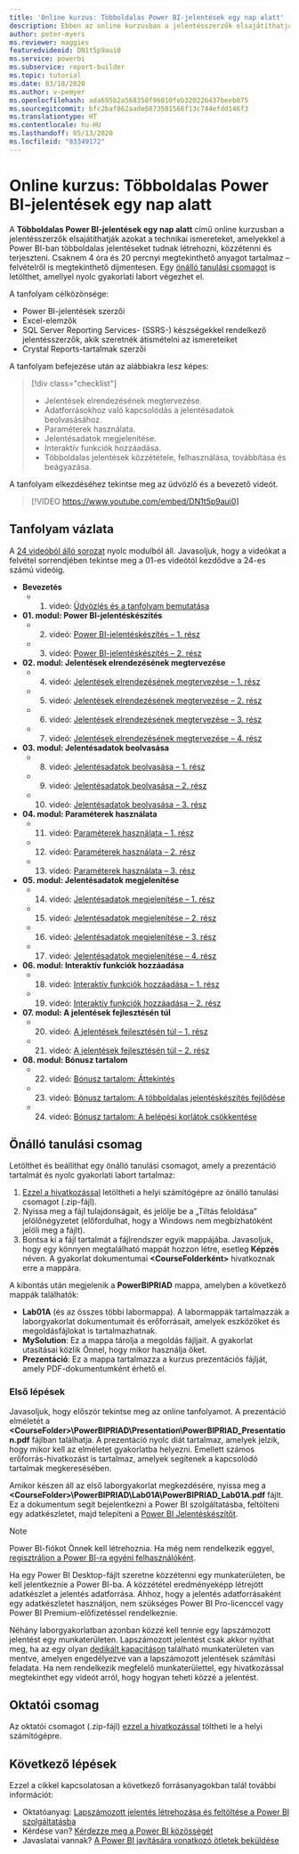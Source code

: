 ```yaml
---
title: 'Online kurzus: Többoldalas Power BI-jelentések egy nap alatt'
description: Ebben az online kurzusban a jelentésszerzők elsajátíthatják azokat a technikai ismereteket, amelyekkel a Power BI-ban többoldalas jelentéseket tudnak létrehozni, közzétenni és terjeszteni.
author: peter-myers
ms.reviewer: maggies
featuredvideoid: DN1t5p9aui0
ms.service: powerbi
ms.subservice: report-builder
ms.topic: tutorial
ms.date: 03/18/2020
ms.author: v-pemyer
ms.openlocfilehash: ada695b2a568358f96010feb320226437beeb075
ms.sourcegitcommit: bfc2baf862aade6873501566f13c744efdd146f3
ms.translationtype: HT
ms.contentlocale: hu-HU
ms.lasthandoff: 05/13/2020
ms.locfileid: "83349172"
---
```

# <a name="online-course-power-bi-paginated-reports-in-a-day"></a>Online kurzus: Többoldalas Power BI-jelentések egy nap alatt

A **Többoldalas Power BI-jelentések egy nap alatt** című online kurzusban a jelentésszerzők elsajátíthatják azokat a technikai ismereteket, amelyekkel a Power BI-ban többoldalas jelentéseket tudnak létrehozni, közzétenni és terjeszteni. Csaknem 4 óra és 20 percnyi megtekinthető anyagot tartalmaz – felvételről is megtekinthető díjmentesen. Egy [önálló tanulási csomagot](#self-study-kit) is letölthet, amellyel nyolc gyakorlati labort végezhet el.

A tanfolyam célközönsége:

- Power BI-jelentések szerzői
- Excel-elemzők
- SQL Server Reporting Services- (SSRS-) készségekkel rendelkező jelentésszerzők, akik szeretnék átismételni az ismereteiket
- Crystal Reports-tartalmak szerzői

A tanfolyam befejezése után az alábbiakra lesz képes:

> [!div class="checklist"]
> - Jelentések elrendezésének megtervezése.
> - Adatforrásokhoz való kapcsolódás a jelentésadatok beolvasásához.
> - Paraméterek használata.
> - Jelentésadatok megjelenítése.
> - Interaktív funkciók hozzáadása.
> - Többoldalas jelentések közzététele, felhasználása, továbbítása és beágyazása.

A tanfolyam elkezdéséhez tekintse meg az üdvözlő és a bevezető videót.

> [!VIDEO https://www.youtube.com/embed/DN1t5p9aui0]

## <a name="course-outline"></a>Tanfolyam vázlata

A [24 videóból álló sorozat](https://www.youtube.com/playlist?list=PL1N57mwBHtN1icIhpjQOaRL8r9G-wytpT) nyolc modulból áll. Javasoljuk, hogy a videókat a felvétel sorrendjében tekintse meg a 01-es videótól kezdődve a 24-es számú videóig.

- **Bevezetés**
  - 01. videó: [Üdvözlés és a tanfolyam bemutatása](https://www.youtube.com/watch?v=DN1t5p9aui0&list=PL1N57mwBHtN1icIhpjQOaRL8r9G-wytpT)
- **01. modul: Power BI-jelentéskészítés**
  - 02. videó: [Power BI-jelentéskészítés – 1. rész](https://www.youtube.com/watch?v=s6Amctk3Z_g&list=PL1N57mwBHtN1icIhpjQOaRL8r9G-wytpT)
  - 03. videó: [Power BI-jelentéskészítés – 2. rész](https://www.youtube.com/watch?v=jXTiYJKw1Rs&list=PL1N57mwBHtN1icIhpjQOaRL8r9G-wytpT)
- **02. modul: Jelentések elrendezésének megtervezése**
  - 04. videó: [Jelentések elrendezésének megtervezése – 1. rész](https://www.youtube.com/watch?v=EjHANN3rGNs&list=PL1N57mwBHtN1icIhpjQOaRL8r9G-wytpT)
  - 05. videó: [Jelentések elrendezésének megtervezése – 2. rész](https://www.youtube.com/watch?v=2CZIrJU_HZU&list=PL1N57mwBHtN1icIhpjQOaRL8r9G-wytpT)
  - 06. videó: [Jelentések elrendezésének megtervezése – 3. rész](https://www.youtube.com/watch?v=eaFFzkT6pxE&list=PL1N57mwBHtN1icIhpjQOaRL8r9G-wytpT)
  - 07. videó: [Jelentések elrendezésének megtervezése – 4. rész](https://www.youtube.com/watch?v=0z576TI27Vg&list=PL1N57mwBHtN1icIhpjQOaRL8r9G-wytpT)
- **03. modul: Jelentésadatok beolvasása**
  - 08. videó: [Jelentésadatok beolvasása – 1. rész](https://www.youtube.com/watch?v=SHGTTYXtio0&list=PL1N57mwBHtN1icIhpjQOaRL8r9G-wytpT)
  - 09. videó: [Jelentésadatok beolvasása – 2. rész](https://www.youtube.com/watch?v=1Dzd9wb7XUY&list=PL1N57mwBHtN1icIhpjQOaRL8r9G-wytpT)
  - 10. videó: [Jelentésadatok beolvasása – 3. rész](https://www.youtube.com/watch?v=OFXG7sl5L2o&list=PL1N57mwBHtN1icIhpjQOaRL8r9G-wytpT)
- **04. modul: Paraméterek használata**
  - 11. videó: [Paraméterek használata – 1. rész](https://www.youtube.com/watch?v=o7WaK88kheA&list=PL1N57mwBHtN1icIhpjQOaRL8r9G-wytpT)
  - 12. videó: [Paraméterek használata – 2. rész](https://www.youtube.com/watch?v=okj6wO72clQ&list=PL1N57mwBHtN1icIhpjQOaRL8r9G-wytpT)
  - 13. videó: [Paraméterek használata – 3. rész](https://www.youtube.com/watch?v=13-6sWIRD74&list=PL1N57mwBHtN1icIhpjQOaRL8r9G-wytpT)
- **05. modul: Jelentésadatok megjelenítése**
  - 14. videó: [Jelentésadatok megjelenítése – 1. rész](https://www.youtube.com/watch?v=b4TxBBtOWSw&list=PL1N57mwBHtN1icIhpjQOaRL8r9G-wytpT)
  - 15. videó: [Jelentésadatok megjelenítése – 2. rész](https://www.youtube.com/watch?v=JhEa_TugXeE&list=PL1N57mwBHtN1icIhpjQOaRL8r9G-wytpT)
  - 16. videó: [Jelentésadatok megjelenítése – 3. rész](https://www.youtube.com/watch?v=dliLsRvQB-c&list=PL1N57mwBHtN1icIhpjQOaRL8r9G-wytpT)
  - 17. videó: [Jelentésadatok megjelenítése – 4. rész](https://www.youtube.com/watch?v=5yHxuRRP_eU&list=PL1N57mwBHtN1icIhpjQOaRL8r9G-wytpT)
- **06. modul: Interaktív funkciók hozzáadása**
  - 18. videó: [Interaktív funkciók hozzáadása – 1. rész](https://www.youtube.com/watch?v=LInMHpTEaI0&list=PL1N57mwBHtN1icIhpjQOaRL8r9G-wytpT)
  - 19. videó: [Interaktív funkciók hozzáadása – 2. rész](https://www.youtube.com/watch?v=b_pr1xsbRJc&list=PL1N57mwBHtN1icIhpjQOaRL8r9G-wytpT)
- **07. modul: A jelentések fejlesztésén túl**
  - 20. videó: [A jelentések fejlesztésén túl – 1. rész](https://www.youtube.com/watch?v=1CgDVDslwvs&list=PL1N57mwBHtN1icIhpjQOaRL8r9G-wytpT)
  - 21. videó: [A jelentések fejlesztésén túl – 2. rész](https://www.youtube.com/watch?v=KRwtl7h0ynI&list=PL1N57mwBHtN1icIhpjQOaRL8r9G-wytpT)
- **08. modul: Bónusz tartalom**
  - 22. videó: [Bónusz tartalom: Áttekintés](https://www.youtube.com/watch?v=w5zlJ8BodxI&list=PL1N57mwBHtN1icIhpjQOaRL8r9G-wytpT)
  - 23. videó: [Bónusz tartalom: A többoldalas jelentéskészítés fejlődése](https://www.youtube.com/watch?v=pevpai65MvY&list=PL1N57mwBHtN1icIhpjQOaRL8r9G-wytpT)
  - 24. videó: [Bónusz tartalom: A belépési korlátok csökkentése](https://www.youtube.com/watch?v=vu32LfckCt8&list=PL1N57mwBHtN1icIhpjQOaRL8r9G-wytpT)

## <a name="self-study-kit"></a>Önálló tanulási csomag

Letölthet és beállíthat egy önálló tanulási csomagot, amely a prezentáció tartalmát és nyolc gyakorlati labort tartalmaz:

1. [Ezzel a hivatkozással](https://aka.ms/priad-student) letöltheti a helyi számítógépre az önálló tanulási csomagot (.zip-fájl).
1. Nyissa meg a fájl tulajdonságait, és jelölje be a „Tiltás feloldása” jelölőnégyzetet (előfordulhat, hogy a Windows nem megbízhatóként jelöli meg a fájlt).
1. Bontsa ki a fájl tartalmát a fájlrendszer egyik mappájába. Javasoljuk, hogy egy könnyen megtalálható mappát hozzon létre, esetleg **Képzés** néven. A gyakorlat dokumentumai **&lt;CourseFolderként&gt;** hivatkoznak erre a mappára.

A kibontás után megjelenik a **PowerBIPRIAD** mappa, amelyben a következő mappák találhatók:

- **Lab01A** (és az összes többi labormappa). A labormappák tartalmazzák a laborgyakorlat dokumentumait és erőforrásait, amelyek eszközöket és megoldásfájlokat is tartalmazhatnak.
- **MySolution**: Ez a mappa tárolja a megoldás fájljait. A gyakorlat utasításai közlik Önnel, hogy mikor használja őket.
- **Prezentáció**: Ez a mappa tartalmazza a kurzus prezentációs fájlját, amely PDF-dokumentumként érhető el.

### <a name="getting-started"></a>Első lépések

Javasoljuk, hogy először tekintse meg az online tanfolyamot. A prezentáció elméletét a **&lt;CourseFolder&gt;\PowerBIPRIAD\Presentation\PowerBIPRIAD_Presentation.pdf** fájlban találhatja. A prezentáció nyolc diát tartalmaz, amelyek jelzik, hogy mikor kell az elméletet gyakorlatba helyezni. Emellett számos erőforrás-hivatkozást is tartalmaz, amelyek segítenek a kapcsolódó tartalmak megkeresésében.

Amikor készen áll az első laborgyakorlat megkezdésére, nyissa meg a **&lt;CourseFolder&gt;\PowerBIPRIAD\Lab01A\PowerBIPRIAD_Lab01A.pdf** fájlt. Ez a dokumentum segít bejelentkezni a Power BI szolgáltatásba, feltölteni egy adatkészletet, majd telepíteni a [Power BI Jelentéskészítőt](report-builder-power-bi.md).

> [!NOTE]
> Power BI-fiókot Önnek kell létrehoznia. Ha még nem rendelkezik eggyel, [regisztráljon a Power BI-ra egyéni felhasználóként](../fundamentals/service-self-service-signup-for-power-bi.md).
>
> Ha egy Power BI Desktop-fájlt szeretne közzétenni egy munkaterületen, be kell jelentkeznie a Power BI-ba. A közzététel eredményeképp létrejött adatkészlet a jelentés adatforrása. Ahhoz, hogy a jelentés adatforrásaként egy adatkészletet használjon, nem szükséges Power BI Pro-licenccel vagy Power BI Premium-előfizetéssel rendelkeznie.
>
> Néhány laborgyakorlatban azonban közzé kell tennie egy lapszámozott jelentést egy munkaterületen. Lapszámozott jelentést csak akkor nyithat meg, ha az egy olyan [dedikált kapacitáson](../admin/service-premium-what-is.md#dedicated-capacities) található munkaterületen van mentve, amelyen engedélyezve van a lapszámozott jelentések számítási feladata. Ha nem rendelkezik megfelelő munkaterülettel, egy hivatkozással megtekinthet egy videót arról, hogy hogyan teheti közzé a jelentést.

## <a name="instructor-kit"></a>Oktatói csomag

Az oktatói csomagot (.zip-fájl) [ezzel a hivatkozással](https://aka.ms/priad-instructor) töltheti le a helyi számítógépre.

## <a name="next-steps"></a>Következő lépések

Ezzel a cikkel kapcsolatosan a következő forrásanyagokban talál további információt:

- Oktatóanyag: [Lapszámozott jelentés létrehozása és feltöltése a Power BI szolgáltatásba](paginated-reports-quickstart-aw.md)
- Kérdése van? [Kérdezze meg a Power BI közösségét](https://community.powerbi.com/)
- Javaslatai vannak? [A Power BI javítására vonatkozó ötletek beküldése](https://ideas.powerbi.com/)
